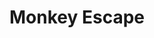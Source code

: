 ---
title: "Monkey Escape"
tags: [Unreal Engine, C++]
description: Funny monkey escape game
github_url: https://github.com/JoshuaHartop/Monkey-Escape
---